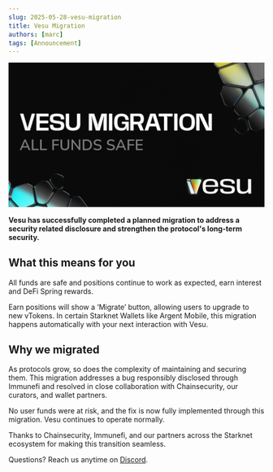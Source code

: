 ```yaml
---
slug: 2025-05-28-vesu-migration
title: Vesu Migration
authors: [marc]
tags: [Announcement]
---
```


![Vesu Migration](migration_success.png)

**Vesu has successfully completed a planned migration to address a security related disclosure and strengthen the protocol's long-term security.**  

## What this means for you 

All funds are safe and positions continue to work as expected, earn interest and DeFi Spring rewards.

Earn positions will show a ‘Migrate’ button, allowing users to upgrade to new vTokens. In certain Starknet Wallets like Argent Mobile, this migration happens automatically with your next interaction with Vesu.

## Why we migrated
As protocols grow, so does the complexity of maintaining and securing them.
This migration addresses a bug responsibly disclosed through Immunefi and resolved in close collaboration with Chainsecurity, our curators, and wallet partners.

No user funds were at risk, and the fix is now fully implemented through this migration. Vesu continues to operate normally.

Thanks to Chainsecurity, Immunefi, and our partners across the Starknet ecosystem for making this transition seamless.

Questions? Reach us anytime on [Discord](https://discord.gg/8QeGhHch).